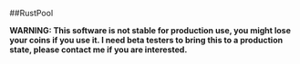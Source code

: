 ##RustPool

**WARNING: This software is not stable for production use, you might lose your coins if you use it. I need beta
testers to bring this to a production state, please contact me if you are interested.**

